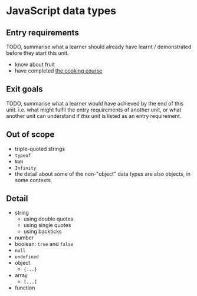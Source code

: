 # JavaScript data types

## Entry requirements

TODO, summarise what a learner should already have learnt / demonstrated
before they start this unit.

- know about fruit
- have completed [the cooking course](cooking.md)

## Exit goals

TODO, summarise what a learner would have achieved by the end of this unit.
i.e. what might fulfil the entry requirements of another unit, or what another unit
can understand if _this_ unit is listed as an entry requirement.

## Out of scope

- triple-quoted strings
- `typeof`
- `NaN`
- `Infinity`
- the detail about some of the non-"object" data types are also objects, in some contexts

## Detail

- string
  - using double quotes
  - using single quotes
  - using backticks
- number
- boolean: `true` and `false`
- `null`
- `undefined`
- object
  - `{...}`
- array
  - `[...]`
- function
